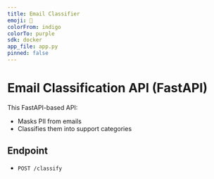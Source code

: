 ```yaml
---
title: Email Classifier
emoji: 📨
colorFrom: indigo
colorTo: purple
sdk: docker
app_file: app.py
pinned: false
---
```


# Email Classification API (FastAPI)

This FastAPI-based API:
- Masks PII from emails
- Classifies them into support categories

## Endpoint

- `POST /classify`

